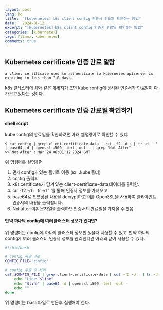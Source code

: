```yaml
---
layout: post
lang: ko
title:  "[kubernetes] k8s client config 인증서 만료일 확인하는 방법"
date:   2024-01-12
excerpt: "[kubernetes] k8s client config 인증서 만료일 확인하는 방법"
categories: [kubernetes]
tags: [linux, kubernetes]
comments: true
---
```


## Kubernetes certificate 인증 만료 알람
```
a client certificate used to authenticate to kubernetes apiserver is expiring in less than 7.0 days.
```
k8s 클러스터에 위와 같은 메세지가 뜨면 kube config에 명시된 인증서가 만료일이 다가오고 있다는 것이다. 

## Kubernetes certificate 인증 만료일 확인하기
#### shell script
kube config의 만료일을 확인하려면 아래 쉘명령어로 확인할 수 있다. 
```
$ cat config | grep client-certificate-data | cut -f2 -d : | tr -d ' ' | base64 -d | openssl x509 -text -out - | grep "Not After"
>> Not After : Mar 24 06:01:12 2024 GMT
```
위 명령어를 설명하면

1) 먼저 config가 있는 폴더로 이동 (ex. .kube 폴더)
2) config 출력후
3) k8s certificate가 담겨 있는 client-certificate-data 데이터를 출력함.
4) cut -f2 -d : | tr -d ' '를 통해 인증서 정보를 가져오고
5) base64로 인코딩된 내용을 decrypt하고 이를 OpenSSL을 사용하여 클라이언트 인증서의 내용을 출력합니다.
6) Not after 이후 문자열을 출력하면 인증서의 만료일을 가져올 수 있음

#### 만약 하나의 config에 여러 클러스터 정보가 있다면?
위 명령어는 config에 하나의 클러스터 정보만 있을때 사용할 수 있고, 만약 하나의 config에 여러 클러스터 인증서 정보를 관리한다면 아래와 같이 사용할 수 있다. 
``` bash
#!/bin/bash

# config 파일 경로
CONFIG_FILE="config"

# config 추출 및 처리
cat $CONFIG_FILE | grep client-certificate-data | cut -f2 -d : | tr -d ' ' | while read -r line; do
    echo "Line: $line"
    echo "$line" | base64 -d | openssl x509 -text -out -
    echo ""
done

```
위 명령어는 bash 파일로 만든후 실행해야 한다. 
